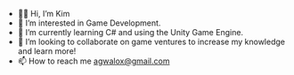- 👋🏿 Hi, I’m Kim 
- 👀 I’m interested in Game Development.
- 🌱 I’m currently learning C# and using the Unity Game Engine.
- 💞️ I’m looking to collaborate on game ventures to increase my knowledge and learn more!
- 📫 How to reach me agwalox@gmail.com

<!---
agwalox/agwalox is a ✨ special ✨ repository because its `README.md` (this file) appears on your GitHub profile.
You can click the Preview link to take a look at your changes.
--->
